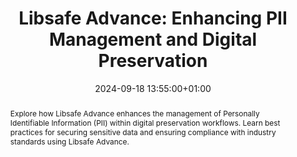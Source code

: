 ---
abstract: Explore how Libsafe Advance enhances the management of Personally Identifiable
  Information (PII) within digital preservation workflows. Learn best practices for
  securing sensitive data and ensuring compliance with industry standards using Libsafe
  Advance.
creators:
- Lia Radovic
- Miguel Blanco
- Sofia Pedroza
date: 2024-09-18 13:55:00+01:00
document_url: null
grand_parent: iPRES
institutions: []
keywords:
- information management principles
- from document to data
landing_page_url: ''
language: eng
layout: publication
license: Creative Commons Zero (CC0-1.0)
notes_url: https://docs.google.com/document/d/1oGwEZLx1UYUbtMQ5Y_bsh7skzl1XkOIDvzMjo2NBDSI/edit#heading=h.aar4tupij1po
parent: iPRES 2024
publication_type: tool demo
size: null
slides_url: ''
source_name: iPRES
stream_url: https://www.archief.vlaanderen.be/archief/records/dossiers/5acb210228ce4315ae650812d056a482329eb83ed2dc42398a51505dc153be81/documents/455bf375e860488394867726471cd880363eb1e08e0c430b93d4a756efde7bc3
title: 'Libsafe Advance: Enhancing PII Management and Digital Preservation'
year: 2024
---